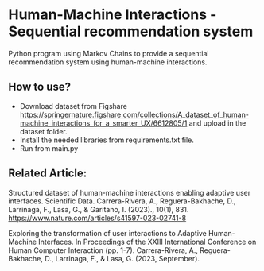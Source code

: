 # Human-Machine Interactions - Sequential recommendation system

Python program using Markov Chains to provide a sequential recommendation system using human-machine interactions.

## How to use?

* Download dataset from Figshare https://springernature.figshare.com/collections/A_dataset_of_human-machine_interactions_for_a_smarter_UX/6612805/1  and upload in the dataset folder. 
* Install the needed libraries from requirements.txt file. 
* Run from main.py 

## Related Article:

Structured dataset of human-machine interactions enabling adaptive user interfaces. Scientific Data.
Carrera-Rivera, A., Reguera-Bakhache, D., Larrinaga, F., Lasa, G., & Garitano, I. (2023)., 10(1), 831. https://www.nature.com/articles/s41597-023-02741-8

Exploring the transformation of user interactions to Adaptive Human-Machine Interfaces. In Proceedings of the XXIII International Conference on Human Computer Interaction (pp. 1-7).
Carrera-Rivera, A., Reguera-Bakhache, D., Larrinaga, F., & Lasa, G. (2023, September). 
